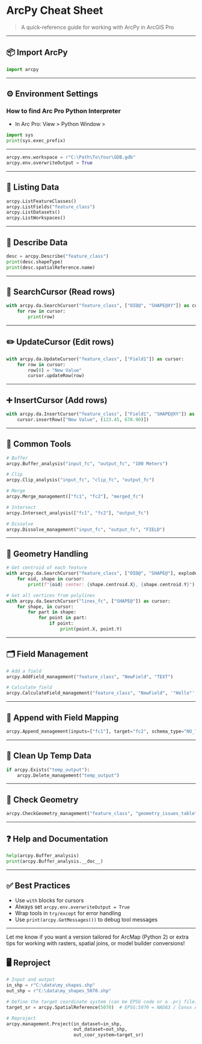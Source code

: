 # ArcPy Cheat Sheet

> A quick-reference guide for working with ArcPy in ArcGIS Pro

---

## 📦 Import ArcPy
```python
import arcpy
```

---

## ⚙️ Environment Settings
### How to find Arc Pro Python Interpreter
- In Arc Pro: View > Python Window >
```python
import sys
print(sys.exec_prefix)
```
---
```python
arcpy.env.workspace = r"C:\Path\To\Your\GDB.gdb"
arcpy.env.overwriteOutput = True
```

---

## 📁 Listing Data
```python
arcpy.ListFeatureClasses()
arcpy.ListFields("feature_class")
arcpy.ListDatasets()
arcpy.ListWorkspaces()
```

---

## 🧪 Describe Data
```python
desc = arcpy.Describe("feature_class")
print(desc.shapeType)
print(desc.spatialReference.name)
```

---

## 🔎 SearchCursor (Read rows)
```python
with arcpy.da.SearchCursor("feature_class", ["OID@", "SHAPE@XY"]) as cursor:
    for row in cursor:
        print(row)
```

---

## ✏️ UpdateCursor (Edit rows)
```python
with arcpy.da.UpdateCursor("feature_class", ["Field1"]) as cursor:
    for row in cursor:
        row[0] = "New Value"
        cursor.updateRow(row)
```

---

## ➕ InsertCursor (Add rows)
```python
with arcpy.da.InsertCursor("feature_class", ["Field1", "SHAPE@XY"]) as cursor:
    cursor.insertRow(["New Value", (123.45, 678.90)])
```

---

## 🧰 Common Tools
```python
# Buffer
arcpy.Buffer_analysis("input_fc", "output_fc", "100 Meters")

# Clip
arcpy.Clip_analysis("input_fc", "clip_fc", "output_fc")

# Merge
arcpy.Merge_management(["fc1", "fc2"], "merged_fc")

# Intersect
arcpy.Intersect_analysis(["fc1", "fc2"], "output_fc")

# Dissolve
arcpy.Dissolve_management("input_fc", "output_fc", "FIELD")
```

---

## 🧭 Geometry Handling
```python
# Get centroid of each feature
with arcpy.da.SearchCursor("feature_class", ["OID@", "SHAPE@"], explode_to_points=False) as cursor:
    for oid, shape in cursor:
        print(f"{oid} center: {shape.centroid.X}, {shape.centroid.Y}")

# Get all vertices from polylines
with arcpy.da.SearchCursor("lines_fc", ["SHAPE@"]) as cursor:
    for shape, in cursor:
        for part in shape:
            for point in part:
                if point:
                    print(point.X, point.Y)
```

---

## 🗂 Field Management
```python
# Add a field
arcpy.AddField_management("feature_class", "NewField", "TEXT")

# Calculate field
arcpy.CalculateField_management("feature_class", "NewField", '"Hello"', "PYTHON3")
```

---

## 🔄 Append with Field Mapping
```python
arcpy.Append_management(inputs=["fc1"], target="fc2", schema_type="NO_TEST")
```

---

## 🧼 Clean Up Temp Data
```python
if arcpy.Exists("temp_output"):
    arcpy.Delete_management("temp_output")
```

---

## 🧪 Check Geometry
```python
arcpy.CheckGeometry_management("feature_class", "geometry_issues_table")
```

---

## ❓ Help and Documentation
```python
help(arcpy.Buffer_analysis)
print(arcpy.Buffer_analysis.__doc__)
```

---

## ✅ Best Practices
- Use `with` blocks for cursors
- Always set `arcpy.env.overwriteOutput = True`
- Wrap tools in `try/except` for error handling
- Use `print(arcpy.GetMessages())` to debug tool messages

---

Let me know if you want a version tailored for ArcMap (Python 2) or extra tips for working with rasters, spatial joins, or model builder conversions!


## 🖥️ Reproject
```python
# Input and output
in_shp = r"C:\data\my_shapes.shp"
out_shp = r"C:\data\my_shapes_5070.shp"

# Define the target coordinate system (can be EPSG code or a .prj file)
target_sr = arcpy.SpatialReference(5070)  # EPSG:5070 = NAD83 / Conus Albers

# Reproject
arcpy.management.Project(in_dataset=in_shp,
                         out_dataset=out_shp,
                         out_coor_system=target_sr)
```

